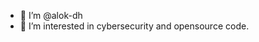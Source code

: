 - 👋 I’m @alok-dh
- 👀 I’m interested in cybersecurity and opensource code. 

<!---
alok-dh/alok-dh is a ✨ special ✨ repository because its `README.md` (this file) appears on your GitHub profile.
You can click the Preview link to take a look at your changes.
--->
